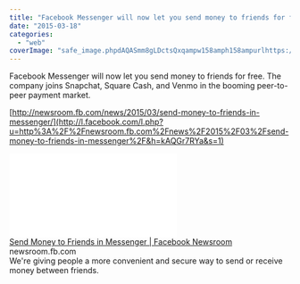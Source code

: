 ```yaml
---
title: "Facebook Messenger will now let you send money to friends for free. The company..."
date: "2015-03-18"
categories: 
  - "web"
coverImage: "safe_image.phpdAQASmm8gLDctsQxqampw158amph158ampurlhttps://s0.wp.com/wp-content/themes/vip/facebook/assets/bin/images/fb-opengraph.png"
---
```


Facebook Messenger will now let you send money to friends for free. The company joins Snapchat, Square Cash, and Venmo in the booming peer-to-peer payment market.  
  
[http://newsroom.fb.com/news/2015/03/send-money-to-friends-in-messenger/](http://l.facebook.com/l.php?u=http%3A%2F%2Fnewsroom.fb.com%2Fnews%2F2015%2F03%2Fsend-money-to-friends-in-messenger%2F&h=kAQGr7RYa&s=1)  
  
[![](images/safe_image.php?d=AQASmm8gLDctsQxq&w=158&h=158&url=https%3A%2F%2Fs0.wp.com%2Fwp-content%2Fthemes%2Fvip%2Ffacebook%2Fassets%2Fbin%2Fimages%2Ffb-opengraph.png)](http://l.facebook.com/l.php?u=http%3A%2F%2Fnewsroom.fb.com%2Fnews%2F2015%2F03%2Fsend-money-to-friends-in-messenger%2F&h=sAQHhp4LQ&s=1)  
[Send Money to Friends in Messenger | Facebook Newsroom](http://l.facebook.com/l.php?u=http%3A%2F%2Fnewsroom.fb.com%2Fnews%2F2015%2F03%2Fsend-money-to-friends-in-messenger%2F%3Ffb_ref%3DDefault%26fb_source%3Dmessage&h=PAQG2dso-&s=1)  
newsroom.fb.com  
We're giving people a more convenient and secure way to send or receive money between friends.
